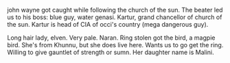 john wayne got caught while following the church of the sun. The beater led us to his boss: blue guy, water genasi. Kartur, grand chancellor of church of the sun. Kartur is head of CIA of occi's country (mega dangerous guy).

Long hair lady, elven. Very pale. Naran. Ring stolen got the bird, a magpie bird. She's from Khunnu, but she does live here. Wants us to go get the ring. Willing to give gauntlet of strength or sumn. Her daughter name is Malini.
